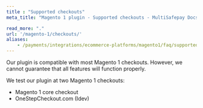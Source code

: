 ```yaml
---
title : "Supported checkouts"
meta_title: "Magento 1 plugin - Supported checkouts - MultiSafepay Docs"

read_more: "."
url: '/magento-1/checkouts/'
aliases:
    - /payments/integrations/ecommerce-platforms/magento1/faq/supported-magento1-checkouts/
---
```


Our plugin is compatible with most Magento 1 checkouts. However, we cannot guarantee that all features will function properly.

We test our plugin at two Magento 1 checkouts:  

- Magento 1 core checkout  
- OneStepCheckout.com (Idev)
